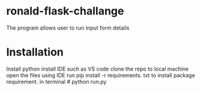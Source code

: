 # ronald-flask-challange
The program allows user to run input form details 

# Installation
Install python
install IDE such as VS code
clone the repo to local machine 
open the files using IDE
run pip install -r requirements. txt to install package requirement. 
in terminal # python run.py 
